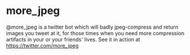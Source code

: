 # more_jpeg
@more_jpeg is a twitter bot which will badly jpeg-compress and return images you tweet at it, for those times
when you need more compression artifacts in your or your friends' lives. See it in action at https://twitter.com/more_jpeg
